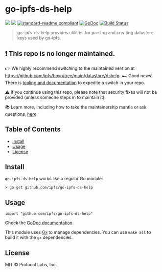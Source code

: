 # go-ipfs-ds-help

[![](https://img.shields.io/badge/made%20by-Protocol%20Labs-blue.svg?style=flat-square)](http://ipn.io)
[![](https://img.shields.io/badge/project-IPFS-blue.svg?style=flat-square)](http://ipfs.io/)
[![standard-readme compliant](https://img.shields.io/badge/standard--readme-OK-green.svg?style=flat-square)](https://github.com/RichardLitt/standard-readme)
[![GoDoc](https://godoc.org/github.com/ipfs/go-ipfs-ds-help?status.svg)](https://godoc.org/github.com/ipfs/go-ipfs-ds-help)
[![Build Status](https://travis-ci.org/ipfs/go-ipfs-ds-help.svg?branch=master)](https://travis-ci.org/ipfs/go-ipfs-ds-help)

> go-ipfs-ds-help provides utilities for parsing and creating datastore keys used by go-ipfs.

## ❗ This repo is no longer maintained.
👉 We highly recommend switching to the maintained version at https://github.com/ipfs/boxo/tree/main/datastore/dshelp.
🏎️ Good news!  There is [tooling and documentation](https://github.com/ipfs/boxo#migrating-to-boxo) to expedite a switch in your repo. 

⚠️ If you continue using this repo, please note that security fixes will not be provided (unless someone steps in to maintain it).

📚 Learn more, including how to take the maintainership mantle or ask questions, [here](https://github.com/ipfs/boxo/wiki/Copied-or-Migrated-Repos-FAQ).

## Table of Contents

- [Install](#install)
- [Usage](#usage)
- [License](#license)

## Install

`go-ipfs-ds-help` works like a regular Go module:

```
> go get github.com/ipfs/go-ipfs-ds-help
```

## Usage

```
import "github.com/ipfs/go-ipfs-ds-help"
```

Check the [GoDoc documentation](https://godoc.org/github.com/ipfs/go-ipfs-ds-help)

This module uses [Gx](https://github.com/whyrusleeping/gx) to manage dependencies. You can use `make all` to build it with the `gx` dependencies.

## License

MIT © Protocol Labs, Inc.
